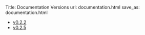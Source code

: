 Title: Documentation Versions
url: documentation.html
save_as: documentation.html

  - [v0.2.2](docs/v0.2.2)
  - [v0.2.5](docs/v0.2.5)

